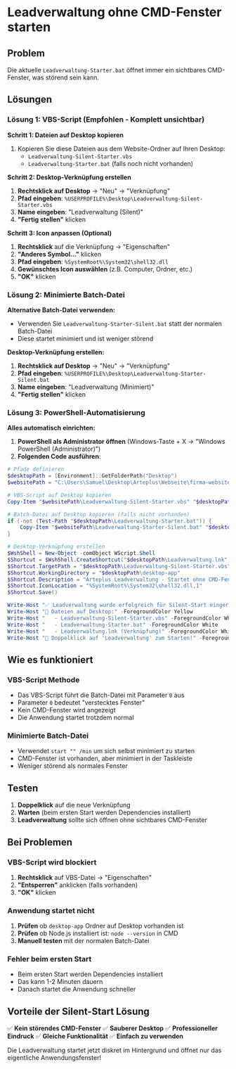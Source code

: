 # Leadverwaltung ohne CMD-Fenster starten

## Problem
Die aktuelle `Leadverwaltung-Starter.bat` öffnet immer ein sichtbares CMD-Fenster, was störend sein kann.

## Lösungen

### Lösung 1: VBS-Script (Empfohlen - Komplett unsichtbar)

**Schritt 1: Dateien auf Desktop kopieren**
1. Kopieren Sie diese Dateien aus dem Website-Ordner auf Ihren Desktop:
   - `Leadverwaltung-Silent-Starter.vbs`
   - `Leadverwaltung-Starter.bat` (falls noch nicht vorhanden)

**Schritt 2: Desktop-Verknüpfung erstellen**
1. **Rechtsklick auf Desktop** → "Neu" → "Verknüpfung"
2. **Pfad eingeben**: `%USERPROFILE%\Desktop\Leadverwaltung-Silent-Starter.vbs`
3. **Name eingeben**: "Leadverwaltung (Silent)"
4. **"Fertig stellen"** klicken

**Schritt 3: Icon anpassen (Optional)**
1. **Rechtsklick** auf die Verknüpfung → "Eigenschaften"
2. **"Anderes Symbol..."** klicken
3. **Pfad eingeben**: `%SystemRoot%\System32\shell32.dll`
4. **Gewünschtes Icon auswählen** (z.B. Computer, Ordner, etc.)
5. **"OK"** klicken

### Lösung 2: Minimierte Batch-Datei

**Alternative Batch-Datei verwenden:**
- Verwenden Sie `Leadverwaltung-Starter-Silent.bat` statt der normalen Batch-Datei
- Diese startet minimiert und ist weniger störend

**Desktop-Verknüpfung erstellen:**
1. **Rechtsklick auf Desktop** → "Neu" → "Verknüpfung"
2. **Pfad eingeben**: `%USERPROFILE%\Desktop\Leadverwaltung-Starter-Silent.bat`
3. **Name eingeben**: "Leadverwaltung (Minimiert)"
4. **"Fertig stellen"** klicken

### Lösung 3: PowerShell-Automatisierung

**Alles automatisch einrichten:**

1. **PowerShell als Administrator öffnen** (Windows-Taste + X → "Windows PowerShell (Administrator)")
2. **Folgenden Code ausführen**:

```powershell
# Pfade definieren
$desktopPath = [Environment]::GetFolderPath("Desktop")
$websitePath = "C:\Users\Samuel\Desktop\Arteplus\Webseite\firma-website"

# VBS-Script auf Desktop kopieren
Copy-Item "$websitePath\Leadverwaltung-Silent-Starter.vbs" "$desktopPath\" -Force

# Batch-Datei auf Desktop kopieren (falls nicht vorhanden)
if (-not (Test-Path "$desktopPath\Leadverwaltung-Starter.bat")) {
    Copy-Item "$websitePath\Leadverwaltung-Starter-Silent.bat" "$desktopPath\Leadverwaltung-Starter.bat" -Force
}

# Desktop-Verknüpfung erstellen
$WshShell = New-Object -comObject WScript.Shell
$Shortcut = $WshShell.CreateShortcut("$desktopPath\Leadverwaltung.lnk")
$Shortcut.TargetPath = "$desktopPath\Leadverwaltung-Silent-Starter.vbs"
$Shortcut.WorkingDirectory = "$desktopPath\desktop-app"
$Shortcut.Description = "Arteplus Leadverwaltung - Startet ohne CMD-Fenster"
$Shortcut.IconLocation = "%SystemRoot%\System32\shell32.dll,1"
$Shortcut.Save()

Write-Host "✅ Leadverwaltung wurde erfolgreich für Silent-Start eingerichtet!" -ForegroundColor Green
Write-Host "📁 Dateien auf Desktop:" -ForegroundColor Yellow
Write-Host "   - Leadverwaltung-Silent-Starter.vbs" -ForegroundColor White
Write-Host "   - Leadverwaltung-Starter.bat" -ForegroundColor White
Write-Host "   - Leadverwaltung.lnk (Verknüpfung)" -ForegroundColor White
Write-Host "🚀 Doppelklick auf 'Leadverwaltung' zum Starten!" -ForegroundColor Green
```

## Wie es funktioniert

### VBS-Script Methode
- Das VBS-Script führt die Batch-Datei mit Parameter `0` aus
- Parameter `0` bedeutet "verstecktes Fenster"
- Kein CMD-Fenster wird angezeigt
- Die Anwendung startet trotzdem normal

### Minimierte Batch-Datei
- Verwendet `start "" /min` um sich selbst minimiert zu starten
- CMD-Fenster ist vorhanden, aber minimiert in der Taskleiste
- Weniger störend als normales Fenster

## Testen

1. **Doppelklick** auf die neue Verknüpfung
2. **Warten** (beim ersten Start werden Dependencies installiert)
3. **Leadverwaltung** sollte sich öffnen ohne sichtbares CMD-Fenster

## Bei Problemen

### VBS-Script wird blockiert
1. **Rechtsklick** auf VBS-Datei → "Eigenschaften"
2. **"Entsperren"** anklicken (falls vorhanden)
3. **"OK"** klicken

### Anwendung startet nicht
1. **Prüfen** ob `desktop-app` Ordner auf Desktop vorhanden ist
2. **Prüfen** ob Node.js installiert ist: `node --version` in CMD
3. **Manuell testen** mit der normalen Batch-Datei

### Fehler beim ersten Start
- Beim ersten Start werden Dependencies installiert
- Das kann 1-2 Minuten dauern
- Danach startet die Anwendung schneller

## Vorteile der Silent-Start Lösung

✅ **Kein störendes CMD-Fenster**
✅ **Sauberer Desktop**
✅ **Professioneller Eindruck**
✅ **Gleiche Funktionalität**
✅ **Einfach zu verwenden**

Die Leadverwaltung startet jetzt diskret im Hintergrund und öffnet nur das eigentliche Anwendungsfenster!
